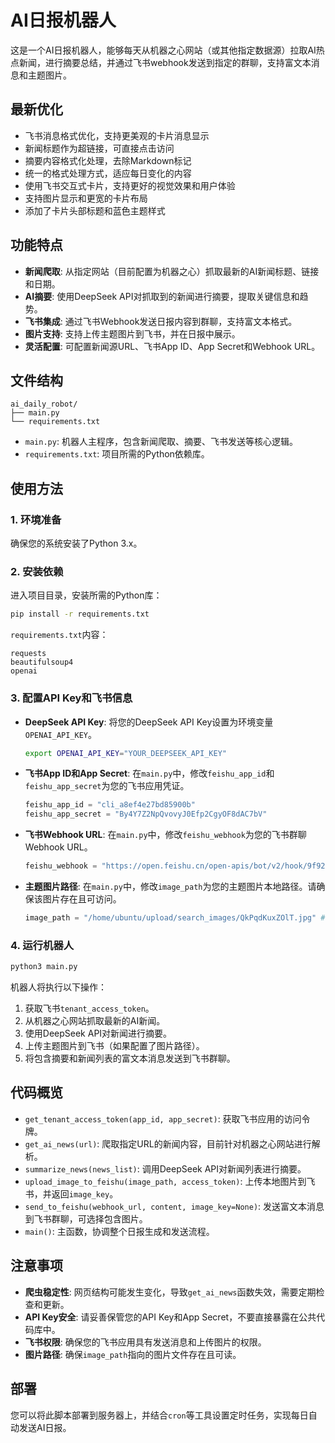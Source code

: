 # AI日报机器人

这是一个AI日报机器人，能够每天从机器之心网站（或其他指定数据源）拉取AI热点新闻，进行摘要总结，并通过飞书webhook发送到指定的群聊，支持富文本消息和主题图片。

## 最新优化

- 飞书消息格式优化，支持更美观的卡片消息显示
- 新闻标题作为超链接，可直接点击访问
- 摘要内容格式化处理，去除Markdown标记
- 统一的格式处理方式，适应每日变化的内容
- 使用飞书交互式卡片，支持更好的视觉效果和用户体验
- 支持图片显示和更宽的卡片布局
- 添加了卡片头部标题和蓝色主题样式

## 功能特点

- **新闻爬取**: 从指定网站（目前配置为机器之心）抓取最新的AI新闻标题、链接和日期。
- **AI摘要**: 使用DeepSeek API对抓取到的新闻进行摘要，提取关键信息和趋势。
- **飞书集成**: 通过飞书Webhook发送日报内容到群聊，支持富文本格式。
- **图片支持**: 支持上传主题图片到飞书，并在日报中展示。
- **灵活配置**: 可配置新闻源URL、飞书App ID、App Secret和Webhook URL。

## 文件结构

```
ai_daily_robot/
├── main.py
└── requirements.txt
```

- `main.py`: 机器人主程序，包含新闻爬取、摘要、飞书发送等核心逻辑。
- `requirements.txt`: 项目所需的Python依赖库。

## 使用方法

### 1. 环境准备

确保您的系统安装了Python 3.x。

### 2. 安装依赖

进入项目目录，安装所需的Python库：

```bash
pip install -r requirements.txt
```

`requirements.txt`内容：
```
requests
beautifulsoup4
openai
```

### 3. 配置API Key和飞书信息

- **DeepSeek API Key**: 将您的DeepSeek API Key设置为环境变量`OPENAI_API_KEY`。
  ```bash
  export OPENAI_API_KEY="YOUR_DEEPSEEK_API_KEY"
  ```
- **飞书App ID和App Secret**: 在`main.py`中，修改`feishu_app_id`和`feishu_app_secret`为您的飞书应用凭证。
  ```python
  feishu_app_id = "cli_a8ef4e27bd85900b"
  feishu_app_secret = "By4Y7Z2NpQvovyJ0Efp2CgyOF8dAC7bV"
  ```
- **飞书Webhook URL**: 在`main.py`中，修改`feishu_webhook`为您的飞书群聊Webhook URL。
  ```python
  feishu_webhook = "https://open.feishu.cn/open-apis/bot/v2/hook/9f92c19d-9dc1-46f2-b5fa-117860a4eea5"
  ```
- **主题图片路径**: 在`main.py`中，修改`image_path`为您的主题图片本地路径。请确保该图片存在且可访问。
  ```python
  image_path = "/home/ubuntu/upload/search_images/QkPqdKuxZOlT.jpg" # 示例路径
  ```

### 4. 运行机器人

```bash
python3 main.py
```

机器人将执行以下操作：
1. 获取飞书`tenant_access_token`。
2. 从机器之心网站抓取最新的AI新闻。
3. 使用DeepSeek API对新闻进行摘要。
4. 上传主题图片到飞书（如果配置了图片路径）。
5. 将包含摘要和新闻列表的富文本消息发送到飞书群聊。

## 代码概览

- `get_tenant_access_token(app_id, app_secret)`: 获取飞书应用的访问令牌。
- `get_ai_news(url)`: 爬取指定URL的新闻内容，目前针对机器之心网站进行解析。
- `summarize_news(news_list)`: 调用DeepSeek API对新闻列表进行摘要。
- `upload_image_to_feishu(image_path, access_token)`: 上传本地图片到飞书，并返回`image_key`。
- `send_to_feishu(webhook_url, content, image_key=None)`: 发送富文本消息到飞书群聊，可选择包含图片。
- `main()`: 主函数，协调整个日报生成和发送流程。

## 注意事项

- **爬虫稳定性**: 网页结构可能发生变化，导致`get_ai_news`函数失效，需要定期检查和更新。
- **API Key安全**: 请妥善保管您的API Key和App Secret，不要直接暴露在公共代码库中。
- **飞书权限**: 确保您的飞书应用具有发送消息和上传图片的权限。
- **图片路径**: 确保`image_path`指向的图片文件存在且可读。

## 部署

您可以将此脚本部署到服务器上，并结合`cron`等工具设置定时任务，实现每日自动发送AI日报。

